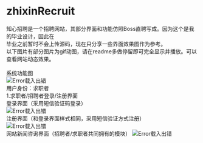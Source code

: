 # zhixinRecruit
知心招聘是一个招聘网站，其部分界面和功能仿照Boss直聘写成。因为这个是我的毕业设计，因此在</br>
毕业之前暂时不会上传源码，现在只分享一些界面效果图作为参考。</br>
以下图片有部分图片为gif动图，请在readme多做停留即可完全显示并播放。可以查看网站动态效果。
</br></br>
系统功能图</br>
![Error载入出错](https://github.com/wenyaxinluoyang/zhixinRecruit/blob/master/images/Architecture.png)</br>
用户身份：求职者</br>
1.求职者/招聘者登录/注册界面</br>
登录界面（采用短信验证码登录）</br>
![Error载入出错](https://github.com/wenyaxinluoyang/zhixinRecruit/blob/master/images/login.jpg)</br>
注册界面（和登录界面样式相同，采用短信验证方式注册）</br>
![Error载入出错](https://github.com/wenyaxinluoyang/zhixinRecruit/blob/master/images/register.jpg)</br>
网站新闻咨询界面（招聘者/求职者共同拥有的模块）
![Error载入出错](https://github.com/wenyaxinluoyang/zhixinRecruit/blob/master/images/showNews.gif)</br>


